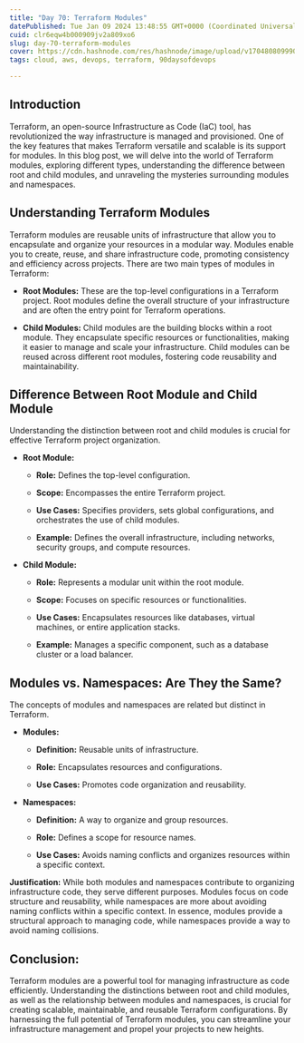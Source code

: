 ```yaml
---
title: "Day 70: Terraform Modules"
datePublished: Tue Jan 09 2024 13:48:55 GMT+0000 (Coordinated Universal Time)
cuid: clr6eqw4b000909jv2a809xo6
slug: day-70-terraform-modules
cover: https://cdn.hashnode.com/res/hashnode/image/upload/v1704808099905/6575432f-0896-4e55-8757-8d9efdf6b1a3.png
tags: cloud, aws, devops, terraform, 90daysofdevops

---
```


## **Introduction**

Terraform, an open-source Infrastructure as Code (IaC) tool, has revolutionized the way infrastructure is managed and provisioned. One of the key features that makes Terraform versatile and scalable is its support for modules. In this blog post, we will delve into the world of Terraform modules, exploring different types, understanding the difference between root and child modules, and unraveling the mysteries surrounding modules and namespaces.

## Understanding Terraform Modules

Terraform modules are reusable units of infrastructure that allow you to encapsulate and organize your resources in a modular way. Modules enable you to create, reuse, and share infrastructure code, promoting consistency and efficiency across projects. There are two main types of modules in Terraform:

* **Root Modules:** These are the top-level configurations in a Terraform project. Root modules define the overall structure of your infrastructure and are often the entry point for Terraform operations.
    
* **Child Modules:** Child modules are the building blocks within a root module. They encapsulate specific resources or functionalities, making it easier to manage and scale your infrastructure. Child modules can be reused across different root modules, fostering code reusability and maintainability.
    

## Difference Between Root Module and Child Module

Understanding the distinction between root and child modules is crucial for effective Terraform project organization.

* **Root Module:**
    
    * **Role:** Defines the top-level configuration.
        
    * **Scope:** Encompasses the entire Terraform project.
        
    * **Use Cases:** Specifies providers, sets global configurations, and orchestrates the use of child modules.
        
    * **Example:** Defines the overall infrastructure, including networks, security groups, and compute resources.
        
* **Child Module:**
    
    * **Role:** Represents a modular unit within the root module.
        
    * **Scope:** Focuses on specific resources or functionalities.
        
    * **Use Cases:** Encapsulates resources like databases, virtual machines, or entire application stacks.
        
    * **Example:** Manages a specific component, such as a database cluster or a load balancer.
        

## Modules vs. Namespaces: Are They the Same?

The concepts of modules and namespaces are related but distinct in Terraform.

* **Modules:**
    
    * **Definition:** Reusable units of infrastructure.
        
    * **Role:** Encapsulates resources and configurations.
        
    * **Use Cases:** Promotes code organization and reusability.
        
* **Namespaces:**
    
    * **Definition:** A way to organize and group resources.
        
    * **Role:** Defines a scope for resource names.
        
    * **Use Cases:** Avoids naming conflicts and organizes resources within a specific context.
        

**Justification:** While both modules and namespaces contribute to organizing infrastructure code, they serve different purposes. Modules focus on code structure and reusability, while namespaces are more about avoiding naming conflicts within a specific context. In essence, modules provide a structural approach to managing code, while namespaces provide a way to avoid naming collisions.

## Conclusion:

Terraform modules are a powerful tool for managing infrastructure as code efficiently. Understanding the distinctions between root and child modules, as well as the relationship between modules and namespaces, is crucial for creating scalable, maintainable, and reusable Terraform configurations. By harnessing the full potential of Terraform modules, you can streamline your infrastructure management and propel your projects to new heights.